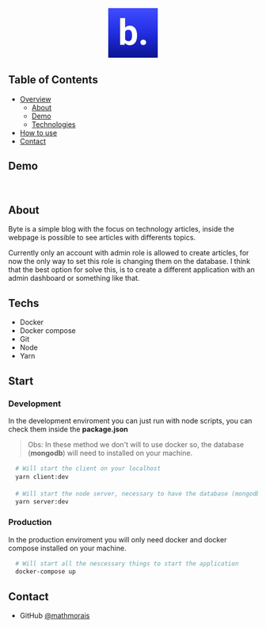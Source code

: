 <div align="center">
  <img style="margin: 0" alt="byte" src="./assets/logo.svg" />
</div>

## Table of Contents

- [Overview](#overview)
  - [About](#about)
  - [Demo](#demo)
  - [Technologies](#technologies)
- [How to use](#how-to-use)
- [Contact](#contact)


## Demo

<img alt="" src="#">

<img alt="" src="#">

## About

Byte is a simple blog with the focus on technology articles, inside the webpage is possible to see articles with differents topics.



Currently only an account with admin role is allowed to create articles, for now the only way to set this role is changing them on the database. I think that the best option for solve this, is to create a different application with an admin dashboard or something like that.

## Techs

- Docker 
- Docker compose
- Git 
- Node
- Yarn  

## Start

### Development 

In the development enviroment you can just run with node scripts, you can check them inside the **package.json**

> Obs: In these method we don't will to use docker so, the database (**mongodb**) will need to installed on your machine.

```bash
  # Will start the client on your localhost
  yarn client:dev 

  # Will start the node server, necessary to have the database (mongodb) installed
  yarn server:dev
```

### Production 

In the production enviroment you will only need docker and docker compose installed on your machine.

```bash
  # Will start all the nescessary things to start the application
  docker-compose up
```

## Contact

- GitHub [@mathmorais](https://github.com/mathmorais)
